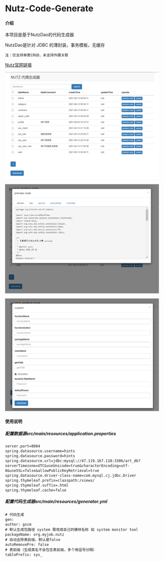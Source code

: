 # Nutz-Code-Generate
#### 介绍
本项目是基于NutzDao的代码生成器

NutzDao是针对 JDBC 的薄封装，事务模板，无缓存

`注：仅支持单表CRUD，未支持外键关联`

[Nutz官网链接](http://www.nutzam.com/ "Nutz")

![avatar](avatar/query.png)

![avatar](avatar/priviewCode.png)

![avatar](avatar/customGen.png)

#### 使用说明
##### 配置数据源src/main/resources/application.properties
```properties
server.port=8084
spring.datasource.username=hints
spring.datasource.password=hints
spring.datasource.url=jdbc:mysql://47.119.167.118:3306/art_db?serverTimezone=UTC&useUnicode=true&characterEncoding=utf-8&useSSL=false&allowPublicKeyRetrieval=true
spring.datasource.driver-class-name=com.mysql.cj.jdbc.Driver
spring.thymeleaf.prefix=classpath:/views/
spring.thymeleaf.suffix=.html
spring.thymeleaf.cache=false
```
##### 配置代码生成器src/main/resources/generator.yml
```properties
# 代码生成
gen:
author: gscm
# 默认生成包路径 system 需改成自己的模块名称 如 system monitor tool
packageName: org.myjob.nutz
# 自动去除表前缀，默认是false
autoRemovePre: false
# 表前缀（生成类名不会包含表前缀，多个用逗号分隔）
tablePrefix: sys_
```